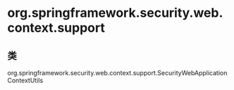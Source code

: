 # org.springframework.security.web.context.support

## 类

org.springframework.security.web.context.support.SecurityWebApplicationContextUtils




